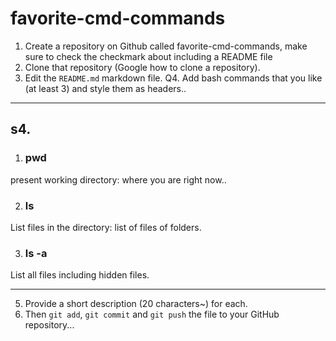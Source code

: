# favorite-cmd-commands

1.  Create a repository on Github called favorite-cmd-commands, make sure to check the checkmark about including a README file
2.  Clone that repository (Google how to clone a repository).
3.  Edit the `README.md` markdown file.
Q4.  Add bash commands that you like (at least 3) and style them as headers..
 --- 
s4.
---
1. ### pwd

present working directory: where you are right now..


2. ### ls




List files in the directory: list of files of folders.


3. ### ls -a

List all files including hidden files.


---

5.  Provide a short description (20 characters~) for each.
6.  Then `git add`, `git commit` and `git push` the file to your GitHub repository...